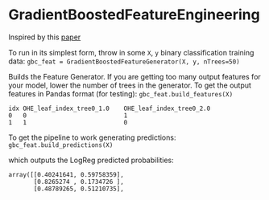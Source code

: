# GradientBoostedFeatureEngineering

Inspired by this [paper](https://research.fb.com/wp-content/uploads/2016/11/practical-lessons-from-predicting-clicks-on-ads-at-facebook.pdf)

To run in its simplest form, throw in some `X`, `y` binary classification training data:
`gbc_feat = GradientBoostedFeatureGenerator(X, y, nTrees=50)`

Builds the Feature Generator. If you are getting too many output features for your model,
lower the number of trees in the generator. To get the output features in Pandas format (for testing):
`gbc_feat.build_features(X)`

```
idx	OHE_leaf_index_tree0_1.0	OHE_leaf_index_tree0_2.0	
0	0	                        1	
1	1	                        0	    

```
To get the pipeline to work generating predictions:
`gbc_feat.build_predictions(X)`

which outputs the LogReg predicted probabilities:
```
array([[0.40241641, 0.59758359],
       [0.8265274 , 0.1734726 ],
       [0.48789265, 0.51210735],
```